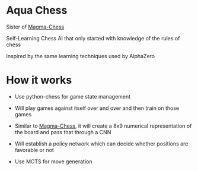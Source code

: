 # Aqua Chess

Sister of [Magma-Chess](https://github.com/jbofill10/Magma-Chess)

Self-Learning Chess AI that only started with knowledge of the rules of chess  

Inspired by the same learning techniques used by AlphaZero

# How it works

* Use python-chess for game state management

* Will play games against itself over and over and then train on those games

* Similar to [Magma-Chess](https://github.com/jbofill10/Magma-Chess), it will create a 8x9 numerical representation of the board and pass that through a CNN

* Will establish a policy network which can decide whether positions are favorable or not

* Use MCTS for move generation
